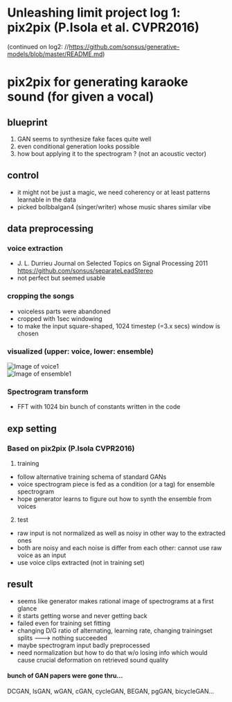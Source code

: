 # Unleashing limit project log 1: pix2pix (P.Isola et al. CVPR2016)
(continued on log2: //https://github.com/sonsus/generative-models/blob/master/README.md)
# pix2pix for generating karaoke sound (for given a vocal)
## blueprint
1. GAN seems to synthesize fake faces quite well
2. even conditional generation looks possible
3. how bout applying it to the spectrogram ? (not an acoustic vector)

## control 
- it might not be just a magic, we need coherency or at least patterns learnable in the data
- picked bolbbalgan4 (singer/writer) whose music shares similar vibe

## data preprocessing
### voice extraction
- J. L. Durrieu Journal on Selected Topics on Signal Processing 2011 https://github.com/sonsus/separateLeadStereo
- not perfect but seemed usable
### cropping the songs
- voiceless parts were abandoned
- cropped with 1sec windowing
- to make the input square-shaped, 1024 timestep (=3.x secs) window is chosen
### visualized (upper: voice, lower: ensemble)
![Image of voice1](https://github.com/sonsus/muhan_records/blob/master/1700012.npy_vo.jpg)   
![Image of ensemble1](https://github.com/sonsus/muhan_records/blob/master/1700012.npy_en.jpg)

### Spectrogram transform
- FFT with 1024 bin bunch of constants written in the code

## exp setting
### Based on pix2pix (P.Isola CVPR2016)
1. training
- follow alternative training schema of standard GANs
- voice spectrogram piece is fed as a condition (or a tag) for ensemble spectrogram
- hope generator learns to figure out how to synth the ensemble from voices

2. test
- raw input is not normalized as well as noisy in other way to the extracted ones
- both are noisy and each noise is differ from each other: cannot use raw voice as an input
- use voice clips extracted (not in training set)


## result
- seems like generator makes rational image of spectrograms at a first glance
- it starts getting worse and never getting back
- failed even for training set fitting
- changing D/G ratio of alternating, learning rate, changing trainingset splits ---> nothing succeeded
- maybe spectrogram input badly preprocessed
- need normalization but how to do that w/o losing info which would cause crucial deformation on retrieved sound quality

#### bunch of GAN papers were gone thru...
DCGAN, lsGAN, wGAN, cGAN, cycleGAN, BEGAN, pgGAN, bicycleGAN...

